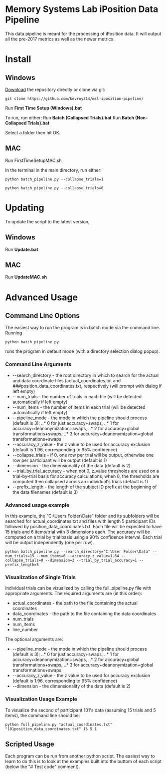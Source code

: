 # Memory Systems Lab iPosition Data Pipeline

This data pipeline is meant for the processing of iPosition data. It will output all the pre-2017 metrics as well as the newer metrics.

# Install

## Windows

[Download](https://github.com/kevroy314/msl-iposition-pipeline/archive/master.zip) the repository directly or clone via git:

```
git clone https://github.com/kevroy314/msl-iposition-pipeline/
```

Run **First Time Setup (Windows).bat**

To run, run either:
Run **Batch (Collapsed Trials).bat**
Run **Batch (Non-Collapsed Trials).bat**

Select a folder then hit OK.

## MAC

Run FirstTimeSetupMAC.sh

In the terminal in the main directory, run either:

```
python batch_pipeline.py --collapse_trials=1
```

```
python batch_pipeline.py --collapse_trials=0
```

# Updating

To update the script to the latest version,

## Windows

Run **Update.bat**

## MAC

Run **UpdateMAC.sh**

# Advanced Usage
## Command Line Options

The easiest way to run the program is in batch mode via the command line. Running

```
python batch_pipeline.py
```

runs the program in default mode (with a directory selection dialog popup).

### Command Line Arguments

* --search_directory - the root directory in which to search for the actual and data coordinate files (actual_coordinates.txt and ###position_data_coordinates.txt, respectively (will prompt with dialog if left empty)
* --num_trials - the number of trials in each file (will be detected automatically if left empty)
* --num_items - the number of items in each trial (will be detected automatically if left empty)
* --pipeline_mode - the mode in which the pipeline should process (default is 3); 
..* 0 for just accuracy+swaps, 
..* 1 for accuracy+deanonymization+swaps, 
..* 2 for accuracy+global transformations+swaps, 
..* 3 for accuracy+deanonymization+global transformations+swaps
* --accuracy_z_value - the z value to be used for accuracy exclusion (default is 1.96, corresponding to 95% confidence)
* --collapse_trials - if 0, one row per trial will be output, otherwise one row per participant will be output (default is 1)
* --dimension - the dimensionality of the data (default is 2)
* --trial_by_trial_accuracy - when not 0, z_value thresholds are used on a trial-by-trial basis for accuracy calculations, when 0, the thresholds are computed then collapsed across an individual\'s trials (default is 1)
* --prefix_length - the length of the subject ID prefix at the beginning of the data filenames (default is 3)

### Advanced usage example

In this example, the "C:\Users Folder\Data" folder and its subfolders will be searched for actual_coordinates.txt and files with length 5 participant IDs followed by position_data_coordinates.txt. Each file will be expected to have 15 trials and 6 items/trial with 3 dimensions each. The accuracy will be computed on a trial by trial basis using a 90% confidence interval. Each trial will be output independently (one per row).

```
python batch_pipeline.py --search_directory="C:\User Folder\Data" --num_trials=15 --num_items=6 --accuracy_z_value=1.64 --collapse_trials=0 --dimension=3 --trial_by_trial_accuracy=1 --prefix_length=5
```

### Visualization of Single Trials

Individual trials can be visualized by calling the full_pipeline.py file with appropriate arguments. The required arguments are (in this order):

* actual_coordinates - the path to the file containing the actual coordinates
* data_coordinates - the path to the file containing the data coordinates
* num_trials
* num_items
* line_number

The optional arguments are:

* --pipeline_mode - the mode in which the pipeline should process (default is 3); 
..* 0 for just accuracy+swaps, 
..* 1 for accuracy+deanonymization+swaps, 
..* 2 for accuracy+global transformations+swaps, 
..* 3 for accuracy+deanonymization+global transformations+swaps
* --accuracy_z_value - the z value to be used for accuracy exclusion (default is 1.96, corresponding to 95% confidence)
* --dimension - the dimensionality of the data (default is 2)

### Visualization Usage Example

To visualize the second of participant 101's data (assuming 15 trials and 5 items), the command line should be:

```
python full_pipeline.py "actual_coordinates.txt" "101position_data_coordinates.txt" 15 5 1
```

## Scripted Usage

Each program can be run from another python script. The easiest way to learn to do this is to look at the examples built into the buttom of each script (below the "# Test code" comment). 

